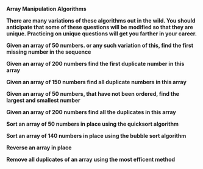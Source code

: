 <strong>Array Manipulation Algorithms<strong>

There are many variations of these algorithms out in the wild. You should anticipate that some of these questions will be modified so that they are unique. Practicing on unique questions will get you farther in your career.

<p>Given an array of 50 numbers. or any such variation of this, find the first missing number in the sequence</p>
<p>Given an array of 200 numbers find the first duplicate number in this array</p>
<p>Given an array of 150 numbers find all duplicate numbers in this array</p>
<p>Given an array of 50 numbers, that have not been ordered, find the largest and smallest number</p>
<p>Given an array of 200 numbers find all the duplicates in this array</p>
<p>Sort an array of 50 numbers in place using the quicksort algorithm</p>
<p>Sort an array of 140 numbers in place using the bubble sort algorithm</p>
<p>Reverse an array in place</p>
<p>Remove all duplicates of an array using the most efficent method</p>